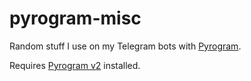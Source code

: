 # pyrogram-misc

Random stuff I use on my Telegram bots with [Pyrogram](https://github.com/pyrogram/pyrogram).

Requires [Pyrogram v2](https://github.com/pyrogram/pyrogram/releases/tag/v2.0.0) installed.
